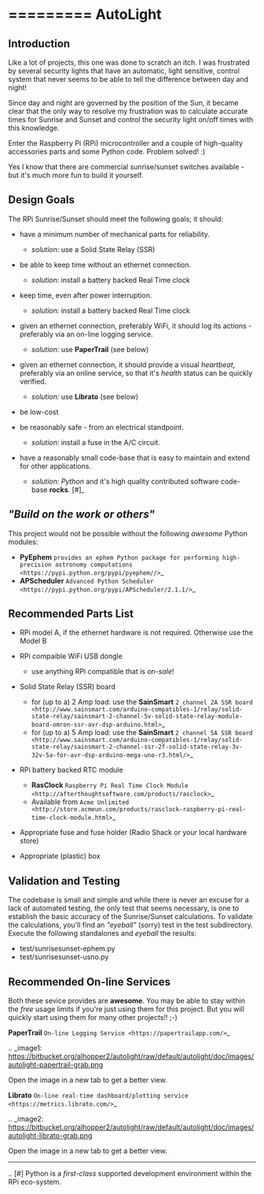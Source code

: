 =========
AutoLight
=========

Introduction
------------

Like a lot of projects, this one was done to scratch an itch.
I was frustrated by several security lights that have
an automatic, light sensitive, control system that never seems to
be able to tell the difference between day and night!

Since day and night are governed by the position of the Sun, it
became clear that the only way to resolve my frustration was to 
calculate accurate times for Sunrise and Sunset and control the
security light on/off times with this knowledge.

Enter the Raspberry Pi (RPi) microcontroller and a couple of 
high-quality accessories parts and some Python code.  Problem 
solved!  :)

Yes I know that there are commercial sunrise/sunset switches 
available - but it's much more fun to build it yourself.

Design Goals
------------

The RPi Sunrise/Sunset should meet the following goals; it should:

* have a minimum number of mechanical parts for reliability.  

  * *solution:* use a Solid State Relay (SSR)

* be able to keep time without an ethernet connection.

  * *solution:* install a battery backed Real Time clock

* keep time, even after power interruption.  

  * *solution:* install a battery backed Real Time clock

* given an ethernet connection, preferably WiFi, it should log its actions - preferably via an on-line logging service.

  * *solution:* use **PaperTrail** (see below)

* given an ethernet connection, it should provide a visual *heartbeat*, preferably via an online service, so that it's *health* status can be quickly verified.

  * *solution:* use **Librato** (see below)

* be low-cost

* be reasonably safe - from an electrical standpoint.

  * *solution:* install a fuse in the A/C circuit.

* have a reasonably small code-base that is easy to maintain and extend for other applications.

  * *solution:* *Python* and it's high quality contributed software code-base **rocks**. [#]_


*"Build on the work or others"*
-----------------------------

This project would not be possible without the following *awesome* Python modules:

* **PyEphem** `provides an ephem Python package for performing high-precision astronomy computations <https://pypi.python.org/pypi/pyephem//>`_
* **APScheduler** `Advanced Python Scheduler <https://pypi.python.org/pypi/APScheduler/2.1.1/>`_

Recommended Parts List
----------------------

* RPi model A, if the ethernet hardware is not required. Otherwise use the Model B
* RPi compaible WiFi USB dongle

  * use anything RPi compatible that is *on-sale*!

* Solid State Relay (SSR) board 

  * for (up to a) 2 Amp load: use the **SainSmart** `2 channel 2A SSR board <http://www.sainsmart.com/arduino-compatibles-1/relay/solid-state-relay/sainsmart-2-channel-5v-solid-state-relay-module-board-omron-ssr-avr-dsp-arduino.html>`_
  * for (up to a) 5 Amp load: use the **SainSmart** `2 channel 5A SSR board <http://www.sainsmart.com/arduino-compatibles-1/relay/solid-state-relay/sainsmart-2-channel-ssr-2f-solid-state-relay-3v-32v-5a-for-avr-dsp-arduino-mega-uno-r3.html/>`_

* RPi battery backed RTC module

  * **RasClock** `Raspberry Pi Real Time Clock Module <http://afterthoughtsoftware.com/products/rasclock>`_
  * Available from `Acme Unlimited <http://store.acmeun.com/products/rasclock-raspberry-pi-real-time-clock-module.html>`_

* Appropriate fuse and fuse holder (Radio Shack or your local hardware store)
* Appropriate (plastic) box

Validation and Testing
----------------------

The codebase is small and simple and while there is never an excuse for a lack of automated 
testing, the only test that seems necessary, is one to establish the basic accuracy of the
Sunrise/Sunset calculations.  To validate the calculations, you'll find an *"eyeball"* (sorry)
test in the test subdirectory.  Execute the following standalones and *eyeball* the results:

* test/sunrisesunset-ephem.py
* test/sunrisesunset-usno.py


Recommended On-line Services
----------------------------
Both these sevice provides are **awesome**.  You may be able to stay within the *free* usage limits if you're just using them for this project.  But you will quickly start using them for many other projects!!  ;-)

**PaperTrail** `On-line Logging Service <https://papertrailapp.com/>`_

.. _image1: https://bitbucket.org/alhopper2/autolight/raw/default/autolight/doc/images/autolight-papertrail-grab.png

Open the image in a new tab to get a better view.

**Librato** `On-line real-time dashboard/plotting service <https://metrics.librato.com/>`_

.. _image2: https://bitbucket.org/alhopper2/autolight/raw/default/autolight/doc/images/autolight-librato-grab.png

Open the image in a new tab to get a better view.

------------

.. [#] Python is a *first-class* supported development environment within the RPi eco-system.
